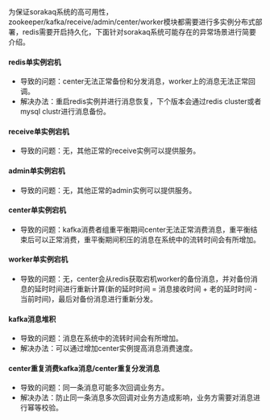 为保证sorakaq系统的高可用性，zookeeper/kafka/receive/admin/center/worker模块都需要进行多实例分布式部署，redis需要开启持久化，下面针对sorakaq系统可能存在的异常场景进行简要介绍。

#### redis单实例宕机
- 导致的问题：center无法正常备份和分发消息，worker上的消息无法正常回调。
- 解决办法：重启redis实例并进行消息恢复，下个版本会通过redis cluster或者mysql clustr进行消息备份。

#### receive单实例宕机
- 导致的问题：无，其他正常的receive实例可以提供服务。

#### admin单实例宕机
- 导致的问题：无，其他正常的admin实例可以提供服务。

#### center单实例宕机
- 导致的问题：kafka消费者组重平衡期间center无法正常消费消息，重平衡结束后可以正常消费，重平衡期间积压的消息在系统中的流转时间会有所增加。

#### worker单实例宕机
- 导致的问题：无，center会从redis获取宕机worker的备份消息，并对备份消息的延时时间进行重新计算(新的延时时间 = 消息接收时间 + 老的延时时间 - 当前时间)，最后对备份消息进行重新分发。

#### kafka消息堆积
- 导致的问题：消息在系统中的流转时间会有所增加。
- 解决办法：可以通过增加center实例提高消息消费速度。

#### center重复消费kafka消息/center重复分发消息
- 导致的问题：同一条消息可能多次回调业务方。
- 解决办法：防止同一条消息多次回调对业务方造成影响，业务方需要对消息进行幂等校验。

